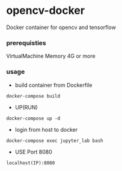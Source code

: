 # opencv-docker
Docker container for opencv and tensorflow

### prerequisties
VirtualMachine Memory 4G or more

### usage
- build container from Dockerfile
```
docker-compose build
```
- UP(RUN)
```
docker-compose up -d
```

- login from host to docker
```
docker-compose exec jupyter_lab bash
```

- USE Port 8080
```
localhost(IP):8080
```